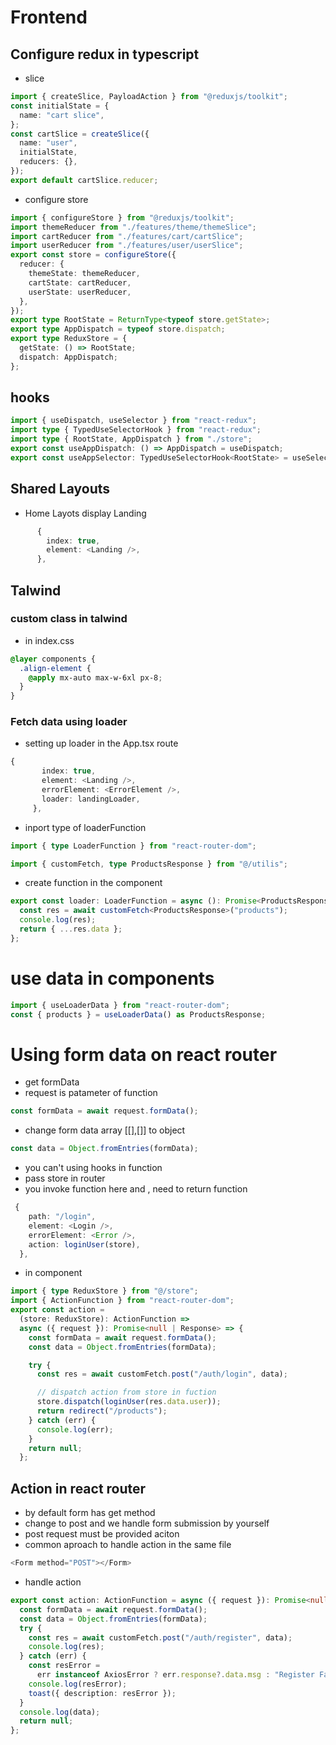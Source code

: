 # Frontend

## Configure redux in typescript

- slice

```ts
import { createSlice, PayloadAction } from "@reduxjs/toolkit";
const initialState = {
  name: "cart slice",
};
const cartSlice = createSlice({
  name: "user",
  initialState,
  reducers: {},
});
export default cartSlice.reducer;
```

- configure store

```ts
import { configureStore } from "@reduxjs/toolkit";
import themeReducer from "./features/theme/themeSlice";
import cartReducer from "./features/cart/cartSlice";
import userReducer from "./features/user/userSlice";
export const store = configureStore({
  reducer: {
    themeState: themeReducer,
    cartState: cartReducer,
    userState: userReducer,
  },
});
export type RootState = ReturnType<typeof store.getState>;
export type AppDispatch = typeof store.dispatch;
export type ReduxStore = {
  getState: () => RootState;
  dispatch: AppDispatch;
};
```

## hooks

```ts
import { useDispatch, useSelector } from "react-redux";
import type { TypedUseSelectorHook } from "react-redux";
import type { RootState, AppDispatch } from "./store";
export const useAppDispatch: () => AppDispatch = useDispatch;
export const useAppSelector: TypedUseSelectorHook<RootState> = useSelector;
```

## Shared Layouts

- Home Layots display Landing

```ts
      {
        index: true,
        element: <Landing />,
      },
```

## Talwind

### custom class in talwind

- in index.css

```css
@layer components {
  .align-element {
    @apply mx-auto max-w-6xl px-8;
  }
}
```

### Fetch data using loader

- setting up loader in the App.tsx route

```ts
{
       index: true,
       element: <Landing />,
       errorElement: <ErrorElement />,
       loader: landingLoader,
     },
```

- inport type of loaderFunction

```ts
import { type LoaderFunction } from "react-router-dom";
```

```ts
import { customFetch, type ProductsResponse } from "@/utilis";
```

- create function in the component

```ts
export const loader: LoaderFunction = async (): Promise<ProductsResponse> => {
  const res = await customFetch<ProductsResponse>("products");
  console.log(res);
  return { ...res.data };
};
```

# use data in components

```ts
import { useLoaderData } from "react-router-dom";
const { products } = useLoaderData() as ProductsResponse;
```

# Using form data on react router

- get formData
- request is patameter of function

```ts
const formData = await request.formData();
```

- change form data array [[],[]] to object

```ts
const data = Object.fromEntries(formData);
```

- you can't using hooks in function
- pass store in router
- you invoke function here and , need to return function

```ts
 {
    path: "/login",
    element: <Login />,
    errorElement: <Error />,
    action: loginUser(store),
  },
```

- in component

```ts
import { type ReduxStore } from "@/store";
import { ActionFunction } from "react-router-dom";
export const action =
  (store: ReduxStore): ActionFunction =>
  async ({ request }): Promise<null | Response> => {
    const formData = await request.formData();
    const data = Object.fromEntries(formData);

    try {
      const res = await customFetch.post("/auth/login", data);

      // dispatch action from store in fuction
      store.dispatch(loginUser(res.data.user));
      return redirect("/products");
    } catch (err) {
      console.log(err);
    }
    return null;
  };
```

## Action in react router

- by default form has get method
- change to post and we handle form submission by yourself
- post request must be provided aciton
- common aproach to handle action in the same file

```ts
<Form method="POST"></Form>
```

- handle action

```ts
export const action: ActionFunction = async ({ request }): Promise<null> => {
  const formData = await request.formData();
  const data = Object.fromEntries(formData);
  try {
    const res = await customFetch.post("/auth/register", data);
    console.log(res);
  } catch (err) {
    const resError =
      err instanceof AxiosError ? err.response?.data.msg : "Register Failed";
    console.log(resError);
    toast({ description: resError });
  }
  console.log(data);
  return null;
};
```
